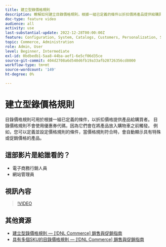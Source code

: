 ```yaml
---
title: 建立型錄價格規則
description: 瞭解如何建立目錄價格規則，根據一組已定義的條件以折扣價將產品提供給購買者。
doc-type: feature video
audience: all
activity: use
last-substantial-update: 2022-12-28T00:00:00Z
feature: Configuration, System, Catalogs, Customers, Personalization, Shopping Cart, Price Rules
topic: Commerce, Administration
role: Admin, User
level: Beginner, Intermediate
exl-id: 0bdbedb1-5aa8-44ba-aef1-6e5cf06d35ce
source-git-commit: 404d2708a6d540d6fb19a33afb20726356cd8000
workflow-type: tm+mt
source-wordcount: '149'
ht-degree: 0%

---
```


# 建立型錄價格規則

目錄價格規則可用於根據一組已定義的條件，以折扣價格提供產品給購買者。 目錄價格規則不會使用優惠券代碼，因為它們會在將產品放入購物車之前觸發。 例如，您可以定義並設定價格規則的條件，當價格規則符合時，會自動顯示具有特殊或促銷價格的產品。

## 這部影片是給誰看的？

- 電子商務行銷人員
- 網站管理員

## 視訊內容

>[!VIDEO](https://video.tv.adobe.com/v/343834?quality=12&learn=on)

## 其他資源

- [建立型錄價格規則 —  [!DNL Commerce] 銷售與促銷指南](https://experienceleague.adobe.com/docs/commerce-admin/marketing/promotions/catalog-rules/price-rules-catalog-create.html)
- [具有多個SKU的目錄價格規則 —  [!DNL Commerce] 銷售與促銷指南](https://experienceleague.adobe.com/docs/commerce-admin/marketing/promotions/catalog-rules/price-rule-multiple-sku.html)

